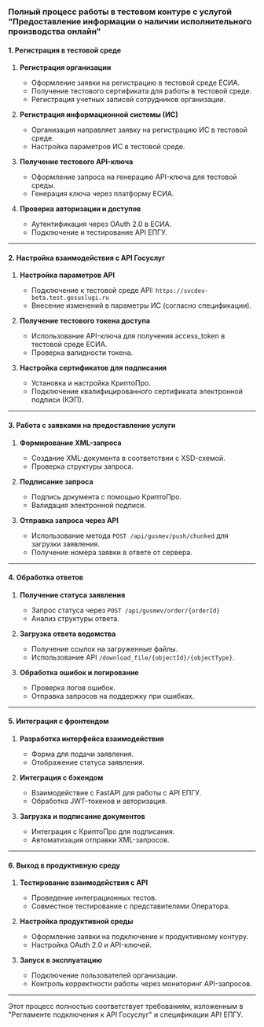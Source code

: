 ### Полный процесс работы в тестовом контуре с услугой "Предоставление информации о наличии исполнительного производства онлайн"

#### 1. **Регистрация в тестовой среде**

   1. **Регистрация организации**  
      - Оформление заявки на регистрацию в тестовой среде ЕСИА.
      - Получение тестового сертификата для работы в тестовой среде.
      - Регистрация учетных записей сотрудников организации.

   2. **Регистрация информационной системы (ИС)**  
      - Организация направляет заявку на регистрацию ИС в тестовой среде.
      - Настройка параметров ИС в тестовой среде.

   3. **Получение тестового API-ключа**  
      - Оформление запроса на генерацию API-ключа для тестовой среды.
      - Генерация ключа через платформу ЕСИА.

   4. **Проверка авторизации и доступов**  
      - Аутентификация через OAuth 2.0 в ЕСИА.
      - Подключение и тестирование API ЕПГУ.

---

#### 2. **Настройка взаимодействия с API Госуслуг**

   1. **Настройка параметров API**  
      - Подключение к тестовой среде API: `https://svcdev-beta.test.gosuslugi.ru`
      - Внесение изменений в параметры ИС (согласно спецификации).

   2. **Получение тестового токена доступа**  
      - Использование API-ключа для получения access_token в тестовой среде ЕСИА.
      - Проверка валидности токена.

   3. **Настройка сертификатов для подписания**  
      - Установка и настройка КриптоПро.
      - Подключение квалифицированного сертификата электронной подписи (КЭП).

---

#### 3. **Работа с заявками на предоставление услуги**

   1. **Формирование XML-запроса**  
      - Создание XML-документа в соответствии с XSD-схемой.
      - Проверка структуры запроса.

   2. **Подписание запроса**  
      - Подпись документа с помощью КриптоПро.
      - Валидация электронной подписи.

   3. **Отправка запроса через API**  
      - Использование метода `POST /api/gusmev/push/chunked` для загрузки заявления.
      - Получение номера заявки в ответе от сервера.

---

#### 4. **Обработка ответов**

   1. **Получение статуса заявления**  
      - Запрос статуса через `POST /api/gusmev/order/{orderId}`
      - Анализ структуры ответа.

   2. **Загрузка ответа ведомства**  
      - Получение ссылок на загруженные файлы.
      - Использование API `/download_file/{objectId}/{objectType}`.

   3. **Обработка ошибок и логирование**  
      - Проверка логов ошибок.
      - Отправка запросов на поддержку при ошибках.

---

#### 5. **Интеграция с фронтендом**

   1. **Разработка интерфейса взаимодействия**  
      - Форма для подачи заявления.
      - Отображение статуса заявления.

   2. **Интеграция с бэкендом**  
      - Взаимодействие с FastAPI для работы с API ЕПГУ.
      - Обработка JWT-токенов и авторизация.

   3. **Загрузка и подписание документов**  
      - Интеграция с КриптоПро для подписания.
      - Автоматизация отправки XML-запросов.

---

#### 6. **Выход в продуктивную среду**

   1. **Тестирование взаимодействия с API**  
      - Проведение интеграционных тестов.
      - Совместное тестирование с представителями Оператора.

   2. **Настройка продуктивной среды**  
      - Оформление заявки на подключение к продуктивному контуру.
      - Настройка OAuth 2.0 и API-ключей.

   3. **Запуск в эксплуатацию**  
      - Подключение пользователей организации.
      - Контроль корректности работы через мониторинг API-запросов.

---

Этот процесс полностью соответствует требованиям, изложенным в "Регламенте подключения к API Госуслуг" и спецификации API ЕПГУ.
